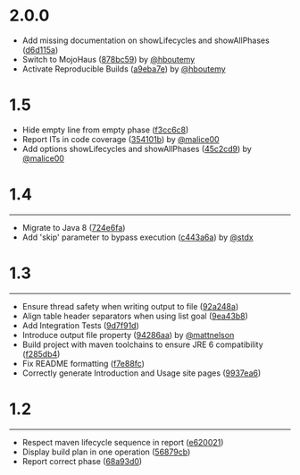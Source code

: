 # 2.0.0

- Add missing documentation on showLifecycles and showAllPhases ([d6d115a](https://github.com/mojohaus/buildplan-maven-plugin/commit/d6d115ada8e83a96ee54432a4f103e6bde284e62))
- Switch to MojoHaus ([878bc59](https://github.com/mojohaus/buildplan-maven-plugin/commit/878bc59f10d3970b349dd88600c1450fcb3af589)) by [@hboutemy](https://github.com/hboutemy)
- Activate Reproducible Builds ([a9eba7e](https://github.com/mojohaus/buildplan-maven-plugin/commit/a9eba7e88e0f382fe7ef12227dcecb11fa907d09)) by [@hboutemy](https://github.com/hboutemy)

# 1.5

- Hide empty line from empty phase ([f3cc6c8](http://github.com/mojohaus/buildplan-maven-plugin/commit/f3cc6c83614171b8fc4627a79b97958eb47cab06))
- Report ITs in code coverage ([354101b](http://github.com/mojohaus/buildplan-maven-plugin/commit/354101b4ce40f6c7a7ada4cd88cc25ad3e45a43a)) by [@malice00](https://github.com/malice00)
- Add options showLifecycles and showAllPhases ([45c2cd9](http://github.com/mojohaus/buildplan-maven-plugin/commit/45c2cd9be647193dacb0f3607a78cc6bca069fe3)) by [@malice00](https://github.com/malice00)

# 1.4

***

- Migrate to Java 8 ([724e6fa](http://github.com/mojohaus/buildplan-maven-plugin/commit/724e6faa41ad555ea1fb8529552232b6464ccec2))
- Add 'skip' parameter to bypass execution ([c443a6a](http://github.com/mojohaus/buildplan-maven-plugin/commit/c443a6add0930ca3d818f1aac6624d68b4105872)) by [@stdx](https://github.com/stdx)

# 1.3

***

- Ensure thread safety when writing output to file ([92a248a](http://github.com/mojohaus/buildplan-maven-plugin/commit/92a248a4e91bbe2258241eca28e4e06ef21c676b))
- Align table header separators when using list goal ([9ea43b8](http://github.com/mojohaus/buildplan-maven-plugin/commit/9ea43b892d4d47742a5095c3eaeb3a793c270b9e))
- Add Integration Tests ([9d7f91d](http://github.com/mojohaus/buildplan-maven-plugin/commit/9d7f91d5651121b1b0026279e3aba60134946eb8))
- Introduce output file property ([94286aa](http://github.com/mojohaus/buildplan-maven-plugin/commit/94286aaa1806ce1a2614ccb77892442a539c02dd)) by [@mattnelson](https://github.com/mattnelson)
- Build project with maven toolchains to ensure JRE 6 compatibility ([f285db4](http://github.com/mojohaus/buildplan-maven-plugin/commit/f285db4d57c479dd4b7771eaa3121f53d7b84ec8))
- Fix README formatting ([f7e88fc](http://github.com/mojohaus/buildplan-maven-plugin/commit/f7e88fc49680344f46dfb8486c8680edbfd5018b))
- Correctly generate Introduction and Usage site pages ([9937ea6](http://github.com/mojohaus/buildplan-maven-plugin/commit/9937ea6774f546d5c407123d200c38db369b81cc))

# 1.2

***

- Respect maven lifecycle sequence in report ([e620021](http://github.com/mojohaus/buildplan-maven-plugin/commit/e620021c7af22db9f6fe10115ea2b76ca3177230))
- Display build plan in one operation ([56879cb](http://github.com/mojohaus/buildplan-maven-plugin/commit/56879cbc1a908bb5c46dc934b2aa216cdd4f9b4f))
- Report correct phase ([68a93d0](http://github.com/mojohaus/buildplan-maven-plugin/commit/68a93d09eb7488a42f8fc08a97c48d77c8ed4c38))


